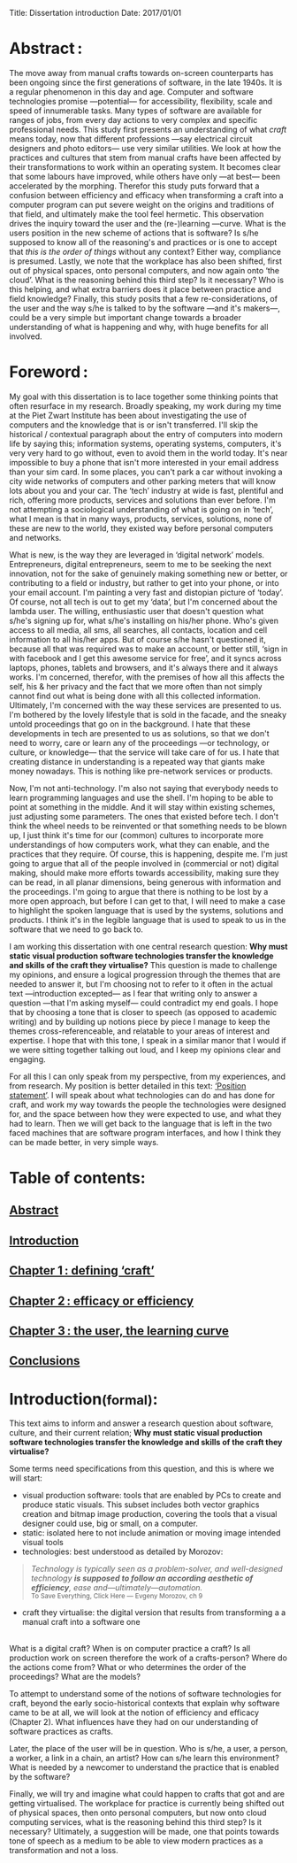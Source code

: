 Title: Dissertation introduction
Date: 2017/01/01

# Abstract :
The move away from manual crafts towards on-screen counterparts has been ongoing since the first generations of software, in the late 1940s. It is a regular phenomenon in this day and age. Computer and software technologies promise —potential— for accessibility, flexibility, scale and speed of innumerable tasks. Many types of software are available for ranges of jobs, from every day actions to very complex and specific professional needs. This study first presents an understanding of what *craft* means today, now that different professions —say electrical circuit designers and photo editors— use very similar utilities. We look at how the practices and cultures that stem from manual crafts have been affected by their transformations to work within an operating system. It becomes clear that some labours have improved, while others have only —at best— been accelerated by the morphing. Therefor this study puts forward that a confusion between efficiency and efficacy when transforming a craft into a computer program can put severe weight on the origins and traditions of that field, and ultimately make the tool feel hermetic. <!--(tentatively answering the question relative to why it is important that tools and practice transfer culture and knowledge)--> This observation drives the inquiry toward the user and the (re-)learning —curve. What is the users position in the new scheme of actions that is software? Is s/he supposed to know all of the reasoning's and practices or is one to accept that *this is the order of things* without any context? Either way, compliance is presumed. Lastly, we note that the workplace has also been shifted, first out of physical spaces, onto personal computers, and now again onto ‘the cloud’. What is the reasoning behind this third step? Is it necessary? Who is this helping, and what extra barriers does it place between practice and field knowledge? Finally, this study posits that a few re-considerations, of the user and the way s/he is talked to by the software —and it's makers—, could be a very simple but important change towards a broader understanding of what is happening and why, with huge benefits for all involved.

# Foreword :

My goal with this dissertation is to lace together some thinking points that often resurface in my research. Broadly speaking, my work during my time at the Piet Zwart Institute has been about investigating the use of computers and the knowledge that is or isn't transferred. I'll skip the historical / contextual paragraph about the entry of computers into modern life by saying this; information systems, operating systems, computers, it's very very hard to go without, even to avoid them in the world today. It's near impossible to buy a phone that isn't more interested in your email address than your sim card. In some places, you can't park a car without invoking a city wide networks of computers and other parking meters that will know lots about you and your car. The ‘tech’ industry at wide is fast, plentiful and rich, offering more products, services and solutions than ever before. I'm not attempting a sociological understanding of what is going on in ‘tech’, what I mean is that in many ways, products, services, solutions, none of these are new to the world, they existed way before personal computers and networks.

What is new, is the way they are leveraged in ‘digital network’ models. Entrepreneurs, digital entrepreneurs, seem to me to be seeking the next innovation, not for the sake of genuinely making something new or better, or contributing to a field or industry, but rather to get into your phone, or into your email account. I'm painting a very fast and distopian picture of ‘today’. Of course, not all tech is out to get my ‘data’, but I'm concerned about the lambda user. The willing, enthusiastic user that doesn't question what s/he's signing up for, what s/he's installing on his/her phone. Who's given access to all media, all sms, all searches, all contacts, location and cell information to all his/her apps. But of course s/he hasn't questioned it, because all that was required was to make an account, or better still, ‘sign in with facebook and I get this awesome service for free’, and it syncs across laptops, phones, tablets and browsers, and it's always there and it always works. I'm concerned, therefor, with the premises of how all this affects the self, his & her privacy and the fact that we more often than not simply cannot find out what is being done with all this collected information. Ultimately, I'm concerned with the way these services are presented to us. I'm bothered by the lovely lifestyle that is sold in the facade, and the sneaky untold proceedings that go on in the background. I hate that these developments in tech are presented to us as solutions, so that we don't need to worry, care or learn any of the proceedings —or technology, or culture, or knowledge— that the service will take care of for us. I hate that creating distance in understanding is a repeated way that giants make money nowadays. This is nothing like pre-network services or products.

Now, I'm not anti-technology. I'm also not saying that everybody needs to learn programming languages and use the shell. I'm hoping to be able to point at something in the middle. And it will stay within existing schemes, just adjusting some parameters. The ones that existed before tech. I don't think the wheel needs to be reinvented or that something needs to be blown up, I just think it's time for our (common) cultures to incorporate more understandings of how computers work, what they can enable, and the practices that they require. Of course, this is happening, despite me. I'm just going to argue that all of the people involved in (commercial or not) digital making, should make more efforts towards accessibility, making sure they can be read, in all planar dimensions, being generous with information and the proceedings. I'm going to argue that there is nothing to be lost by a more open approach, but before I can get to that, I will need to make a case to highlight the spoken language that is used by the systems, solutions and products. I think it's in the legible language that is used to speak to us in the software that we need to go back to.

I am working this dissertation with one central research question: **Why must static visual production software technologies transfer the knowledge and skills of the craft they virtualise?** This question is made to challenge my opinions, and ensure a logical progression through the themes that are needed to answer it, but I'm choosing not to refer to it often in the actual text —introduction excepted— as I fear that writing only to answer a question —that I'm asking myself— could contradict my end goals. I hope that by choosing a tone that is closer to speech (as opposed to academic writing) and by building up notions piece by piece I manage to keep the themes cross-referenceable, and relatable to your areas of interest and expertise. I hope that with this tone, I speak in a similar manor that I would if we were sitting together talking out loud, and I keep my opinions clear and engaging.

For all this I can only speak from my perspective, from my experiences, and from research. My position is better detailed in this text: [‘Position statement’](/position-statement.html). I will speak about what technologies can do and has done for craft, and work my way towards the people the technologies were designed for, and the space between how they were expected to use, and what they had to learn. Then we will get back to the language that is left in the two faced machines that are software program interfaces, and how I think they can be made better, in very simple ways.

# Table of contents:
## [Abstract](#)
## [Introduction](#)
## [Chapter 1 : defining ‘craft’](/chapter-1-defining-craft.html)
## [Chapter 2 : efficacy or efficiency](/chapter-2-efficacy-or-efficiency.html)
## [Chapter 3 : the user, the learning curve](/chapter-3-the-user-the-learning-curve.html)
## [Conclusions](/dissertation-conclusions.html)

# Introduction<small>(formal)</small>:
This text aims to inform and answer a research question about software, culture, and their current relation; **Why must static visual production software technologies transfer the knowledge and skills of the craft they virtualise?**

Some terms need specifications from this question, and this is where we will start:

* visual production software: tools that are enabled by PCs to create and produce static visuals. This subset includes both vector graphics creation and bitmap image production, covering the tools that a visual designer could use, big or small, on a computer.
* static: isolated here to not include animation or moving image intended visual tools
* technologies: best understood as detailed by Morozov:

> *Technology is typically seen as a problem-solver, and well-designed technology **is supposed to follow an according aesthetic of efficiency**, ease and—ultimately—automation.*
<br><small>To Save Everything, Click Here — Evgeny Morozov, ch 9</small>

* craft they virtualise: the digital version that results from transforming a a manual craft into a software one

<br>What is a digital craft? When is on computer practice a craft? Is all production work on screen therefore the work of a crafts-person? Where do the actions come from? What or who determines the order of the proceedings? What are the models?

To attempt to understand some of the notions of software technologies for craft, beyond the early socio-historical contexts that explain why software came to be at all, we will look at the notion of efficiency and efficacy (Chapter 2). What influences have they had on our understanding of software practices as crafts.

Later, the place of the user will be in question. Who is s/he, a user, a person, a worker, a link in a chain, an artist? How can s/he learn this environment? What is needed by a newcomer to understand the practice that is enabled by the software?

Finally, we will try and imagine what could happen to crafts that got and are getting virtualised. The workplace for practice is currently being shifted out of physical spaces, then onto personal computers, but now onto cloud computing services, what is the reasoning behind this third step? Is it necessary? Ultimately, a suggestion will be made, one that points towards tone of speech as a medium to be able to view modern practices as a transformation and not a loss.
